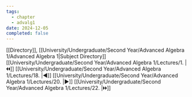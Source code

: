 ```yaml
---
tags:
  - chapter
  - advalg1
date: 2024-12-05
completed: false
---
```

[[Directory]], [[University/Undergraduate/Second Year/Advanced Algebra 1/Advanced Algebra 1|Subject Directory]]
[[University/Undergraduate/Second Year/Advanced Algebra 1/Lectures/1. |🞀🞀]] [[University/Undergraduate/Second Year/Advanced Algebra 1/Lectures/18. |◀]] [[University/Undergraduate/Second Year/Advanced Algebra 1/Lectures/20. |▶]] [[University/Undergraduate/Second Year/Advanced Algebra 1/Lectures/22. |🞂🞂]]
# 
## 
### 